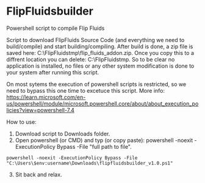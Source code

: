 # FlipFluidsbuilder
Powershell script to compile Flip Fluids

Script to download FlipFluids Source Code (and everything we need to build/compile) and start building/compiling.
After build is done, a zip file is saved here: C:\FlipFluidstmp\flip_fluids_addon.zip. Once you copy this to a diffrent location you can delete: C:\FlipFluidstmp.
So to be clear no application is installed, no files or any other system modification is done to your system after running this script.

On most sytems the execution of powershell scripts is restricted, so we need to bypass this one time to excetuce this script.
More info: https://learn.microsoft.com/en-us/powershell/module/microsoft.powershell.core/about/about_execution_policies?view=powershell-7.4

How to use: 
1. Download script to Downloads folder.
2. Open powershell (or CMD) and typ (or copy paste): powershell -noexit -ExecutionPolicy Bypass -File "full path to file".
```
powershell -noexit -ExecutionPolicy Bypass -File "C:\Users\$env:username\Downloads\flipfluidsbuilder_v1.0.ps1"
```
3. Sit back and relax.
